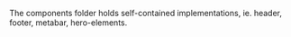 The components folder holds self-contained implementations, ie. header, footer, metabar, hero-elements.
